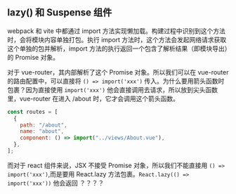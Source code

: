 ## lazy() 和 Suspense 组件

webpack 和 vite 中都通过 import 方法实现懒加载。构建过程中识别到这个方法时，会将模块内容单独打包。执行 import 方法时，这个方法会发起网络请求获取这个单独的包并解析，import 方法的执行返回一个包含了解析结果（即模块导出）的 Promise 对象。

对于 vue-router，其内部解析了这个 Promise 对象。所以我们可以在 vue-router 的路由配置中，可以直接将 `() => import('xxx')` 传入。为什么要用箭头函数时包裹？因为直接使用 `import('xxx')` 他会直接调用去请求，所以放到尖头函数里，vue-router 在进入 /about 时，它才会调用这个箭头函数。 

```js
const routes = [
  {
    path: "/about",
    name: "about",
    component: () => import("../views/About.vue"),
  },
];
```

而对于 react 组件来说，JSX 不接受 Promise 对象，所以我们不能直接用 `() => import('xxx')`,而是要用 React.lazy 方法包裹。`React.lazy(() => import('xxx'))` 他会返回 ？？？？